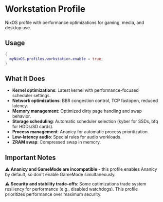 # Workstation Profile

NixOS profile with performance optimizations for gaming, media, and desktop use.

## Usage

```nix
{
  myNixOS.profiles.workstation.enable = true;
}
```

## What It Does

- **Kernel optimizations**: Latest kernel with performance-focused scheduler settings.
- **Network optimizations**: BBR congestion control, TCP fastopen, reduced latency.
- **Memory management**: Optimized dirty page handling and swap behavior.
- **Storage scheduling**: Automatic scheduler selection (kyber for SSDs, bfq for HDDs/SD cards).
- **Process management**: Ananicy for automatic process prioritization.
- **Low-latency audio**: Special rules for audio workloads.
- **ZRAM swap**: Compressed swap in memory.

## Important Notes

⚠️ **Ananicy and GameMode are incompatible** - this profile enables Ananicy by default, so don't enable GameMode simultaneously.

⚠️ **Security and stability trade-offs**: Some optimizations trade system resiliency for performance (e.g., disabled watchdogs). This profile prioritizes performance over maximum security.
